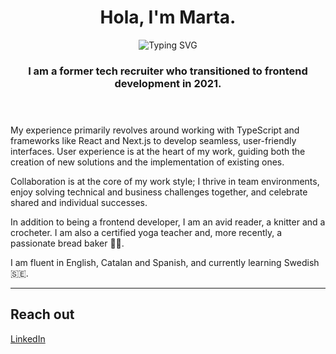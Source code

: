 <header>
 <h1 align='center'>Hola, I'm Marta. </h1>
 <div align='center'><img src="https://readme-typing-svg.herokuapp.com?font=Fira+Code&pause=1000&vCenter=true&random=false&width=600&lines=Front-end+developer" alt="Typing SVG" /></div>
 <h3 align='center'>I am a former tech recruiter who transitioned to frontend development in 2021.</h3>
</header>

<div>
  <p>My experience primarily revolves around working with TypeScript and frameworks like React and Next.js to develop seamless, user-friendly interfaces. User experience is at the heart of my work, guiding both the creation of new solutions and the implementation of existing ones.</p>
  <p>Collaboration is at the core of my work style; I thrive in team environments, enjoy solving technical and business challenges together, and celebrate shared and individual successes.</p>
  <p>In addition to being a frontend developer, I am an avid reader, a knitter and a crocheter. I am also a certified yoga teacher and, more recently, a passionate bread baker 👩‍🍳.</p>
  <p>I am fluent in English, Catalan and Spanish, and currently learning Swedish 🇸🇪.</p>
</div>

---

## Reach out

<p><a href='https://www.linkedin.com/in/martagilabertgu'>LinkedIn</a></p>


